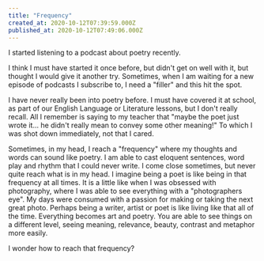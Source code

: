 ```yaml
---
title: "Frequency"
created_at: 2020-10-12T07:39:59.000Z
published_at: 2020-10-12T07:49:06.000Z
---
```

I started listening to a podcast about poetry recently.

I think I must have started it once before, but didn't get on well with it, but thought I would give it another try. Sometimes, when I am waiting for a new episode of podcasts I subscribe to, I need a "filler" and this hit the spot.

I have never really been into poetry before. I must have covered it at school, as part of our English Language or Literature lessons, but I don't really recall. All I remember is saying to my teacher that "maybe the poet just wrote it... he didn't really mean to convey some other meaning!" To which I was shot down immediately, not that I cared.

Sometimes, in my head, I reach a "frequency" where my thoughts and words can sound like poetry. I am able to cast eloquent sentences, word play and rhythm that I could never write. I come close sometimes, but never quite reach what is in my head. I imagine being a poet is like being in that frequency at all times. It is a little like when I was obsessed with photography, where I was able to see everything with a "photographers eye". My days were consumed with a passion for making or taking the next great photo. Perhaps being a writer, artist or poet is like living like that all of the time. Everything becomes art and poetry. You are able to see things on a different level, seeing meaning, relevance, beauty, contrast and metaphor more easily.

I wonder how to reach that frequency?
